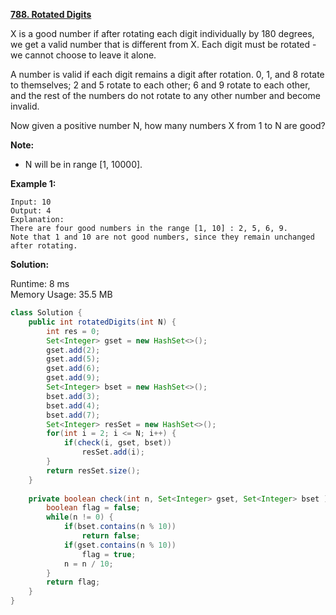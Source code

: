 **[788. Rotated Digits](https://leetcode.com/problems/rotated-digits/)**

X is a good number if after rotating each digit individually by 180 degrees, we get a valid number that is different from X.  Each digit must be rotated - we cannot choose to leave it alone.

A number is valid if each digit remains a digit after rotation. 0, 1, and 8 rotate to themselves; 2 and 5 rotate to each other; 6 and 9 rotate to each other, and the rest of the numbers do not rotate to any other number and become invalid.

Now given a positive number N, how many numbers X from 1 to N are good?


**Note:**

* N  will be in range [1, 10000].

**Example 1:**

```
Input: 10
Output: 4
Explanation: 
There are four good numbers in the range [1, 10] : 2, 5, 6, 9.
Note that 1 and 10 are not good numbers, since they remain unchanged after rotating.
```


**Solution:**

Runtime: 8 ms<br/>
Memory Usage: 35.5 MB

```java
class Solution {
    public int rotatedDigits(int N) {
        int res = 0;
        Set<Integer> gset = new HashSet<>();
        gset.add(2);
        gset.add(5);
        gset.add(6);
        gset.add(9);
        Set<Integer> bset = new HashSet<>();
        bset.add(3);
        bset.add(4);
        bset.add(7);
        Set<Integer> resSet = new HashSet<>();
        for(int i = 2; i <= N; i++) {
            if(check(i, gset, bset))
                resSet.add(i);
        }
        return resSet.size();
    }
    
    private boolean check(int n, Set<Integer> gset, Set<Integer> bset ) { 
        boolean flag = false;
        while(n != 0) {
            if(bset.contains(n % 10))
                return false;
            if(gset.contains(n % 10))
                flag = true;
            n = n / 10;
        }
        return flag;
    }
}
```